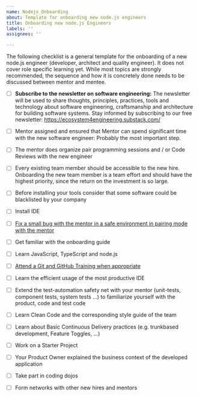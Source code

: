 ```yaml
---
name: Nodejs_Onboarding
about: Template for onboarding new node.js engineers
title: Onboarding new node.js Engineers
labels: ''
assignees: ''

---
```

The following checklist is a general template for the onboarding of a new node.js engineer (developer, architect and quality engineer). It does not cover role specific learning yet. While most topics are strongly recommended, the sequence and how it is concretely done needs to be discussed between mentor and mentee.


- [ ] **Subscribe to the newsletter on software engineering:** The newsletter will be used to share thoughts, principles, practices, tools and technology about software engineering, craftsmanship and architecture for building software systems.  Stay informed by subscribing to our free newsletter: https://ecosystem4engineering.substack.com/
- [ ] Mentor assigned and ensured that Mentor can spend significant time with the new software engineer: Probably the most important step.
- [ ] The mentor does organize pair programming sessions and / or  Code Reviews with the new engineer
- [ ] Every existing team member should be accessible to the new hire. Onboarding the new team member is a team effort and should have the highest priority, since the return on the investment is so large.
- [ ] Before installing your tools consider that some software could be blacklisted by your company
- [ ] Install IDE
- [ ] [Fix a small bug with the mentor in a safe environment in pairing mode with the mentor](../../Onboarding-Agile-Software-Engineers/General/FixABugWithTheMentor.md)
- [ ] Get familiar with the onboarding guide
- [ ] Learn JavaScript, TypeScript and node.js
- [ ] [Attend a Git and GitHub Training when appropriate](https://docs.github.com/en/get-started/quickstart/set-up-git)
- [ ] Learn the efficient usage of the most productive IDE
- [ ] Extend the test-automation safety net with your mentor (unit-tests, component tests, system tests …) to familiarize yourself with the product, code and test code
- [ ] Learn Clean Code and the corresponding style guide of the team
- [ ] Learn about Basic Continuous Delivery practices (e.g. trunkbased development, Feature Toggles, ...)
- [ ] Work on a Starter Project
- [ ] Your Product Owner explained the business context of the developed application
- [ ] Take part in coding dojos
- [ ] Form networks with other new hires and mentors


